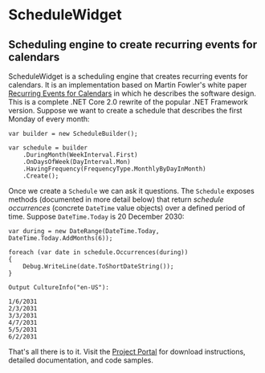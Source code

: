 # ScheduleWidget

## Scheduling engine to create recurring events for calendars

ScheduleWidget is a scheduling engine that creates recurring events for calendars. 
It is an implementation based on Martin Fowler's white paper [Recurring Events for Calendars](https://martinfowler.com/apsupp/recurring.pdf) 
in which he describes the software design. This is a complete .NET Core 2.0 rewrite of the popular .NET Framework version. 
Suppose we want to create a schedule that describes the first Monday of every month:

```
var builder = new ScheduleBuilder();

var schedule = builder
    .DuringMonth(WeekInterval.First)
    .OnDaysOfWeek(DayInterval.Mon)
    .HavingFrequency(FrequencyType.MonthlyByDayInMonth)
    .Create();
```
Once we create a `Schedule` we can ask it questions. The `Schedule` exposes methods (documented in more detail below) 
that return *schedule occurrences* (concrete `DateTime` value objects) over a defined period of time. Suppose `DateTime.Today` 
is 20 December 2030:

```
var during = new DateRange(DateTime.Today, DateTime.Today.AddMonths(6));

foreach (var date in schedule.Occurrences(during))
{
    Debug.WriteLine(date.ToShortDateString());
}

Output CultureInfo("en-US"):

1/6/2031
2/3/2031
3/3/2031
4/7/2031
5/5/2031
6/2/2031
```

That's all there is to it. Visit the [Project Portal](http://schedulewidget.azurewebsites.net/) for download 
instructions, detailed documentation, and code samples.
